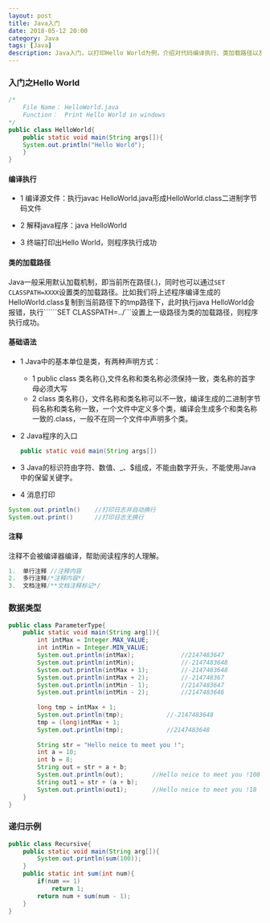 ```yaml
---
layout: post
title: Java入门
date: 2018-05-12 20:00
category: Java
tags: [Java]
description: Java入门，以打印Hello World为例，介绍对代码编译执行、类加载路径以及一些基础语法等等。
---
```


### 入门之Hello World

```java
/*
	File Name： HelloWorld.java
	Function：  Print Hello World in windows
*/
public class HelloWorld{
    public static void main(String args[]){
	System.out.println("Hello World");
    }
}
```

#### 编译执行

- 1  编译源文件：执行javac HelloWorld.java形成HelloWorld.class二进制字节码文件

- 2  解释java程序：java HelloWorld

- 3  终端打印出Hello World，则程序执行成功

#### 类的加载路径

Java一般采用默认加载机制，即当前所在路径(.)，同时也可以通过```SET CLASSPATH=XXXX```设置类的加载路径。比如我们将上述程序编译生成的HelloWorld.class复制到当前路径下的tmp路径下，此时执行java HelloWorld会报错，执行``````SET CLASSPATH=../```设置上一级路径为类的加载路径，则程序执行成功。

#### 基础语法

- 1 Java中的基本单位是类，有两种声明方式：

  - 1  public class 类名称{},文件名称和类名称必须保持一致，类名称的首字母必须大写
  - 2  class 类名称{}，文件名称和类名称可以不一致，编译生成的二进制字节码名称和类名称一致，一个文件中定义多个类，编译会生成多个和类名称一致的.class，一般不在同一个文件中声明多个类。

- 2  Java程序的入口

  ```java
  public static void main(String args[]) 
  ```

- 3  Java的标识符由字符、数值、_、$组成，不能由数字开头，不能使用Java中的保留关键字。
- 4 消息打印

```java
System.out.println()	//打印日志并自动换行
System.out.print()		//打印日志无换行
```

#### 注释

注释不会被编译器编译，帮助阅读程序的人理解。

```java
1.	单行注释 //注释内容
2.	多行注释/*注释内容*/
3.	文档注释/**文档注释标记*/

```



### 数据类型

```java
public class ParameterType{
	public static void main(String arg[]){
		int intMax = Integer.MAX_VALUE;
		int intMin = Integer.MIN_VALUE;
		System.out.println(intMax);				//2147483647
		System.out.println(intMin);				//-2147483648
		System.out.println(intMax + 1);			//-2147483648
		System.out.println(intMax + 2);			//-214748367
		System.out.println(intMin - 1);			//2147483647			
		System.out.println(intMin - 2);			//2147483646
		
		long tmp = intMax + 1;
		System.out.println(tmp);			//-2147483648
		tmp = (long)intMax + 1;
		System.out.println(tmp);			//2147483648
		
		String str = "Hello neice to meet you !";
		int a = 10;
		int b = 8;
		String out = str + a + b;
		System.out.println(out);		//Hello neice to meet you !108
		String out1 = str + (a + b);
		System.out.println(out1);		//Hello neice to meet you !18
	}
}
```

### 递归示例

```java
public class Recursive{
	public static void main(String arg[]){
		System.out.println(sum(100));
	}
	public static int sum(int num){
		if(num == 1)
			return 1;
		return num + sum(num - 1);
	}
}
```

